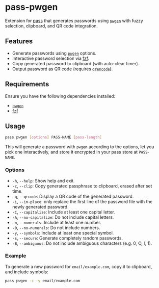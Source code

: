 # pass-pwgen

Extension for [pass](https://www.passwordstore.org/) that generates passwords using [`pwgen`](http://pwgen.sourceforge.net/) with fuzzy selection, clipboard, and QR code integration.

## Features

- Generate passwords using [`pwgen`](http://pwgen.sourceforge.net/) options.
- Interactive password selection via [fzf](https://github.com/junegunn/fzf).
- Copy generated password to clipboard (with auto-clear timer).
- Output password as QR code (requires [`qrencode`](https://fukuchi.org/works/qrencode/)).

## Requirements

Ensure you have the following dependencies installed:
   - [`pwgen`](http://pwgen.sourceforge.net/)
   - [fzf](https://github.com/junegunn/fzf)

## Usage

```sh
pass pwgen [options] PASS-NAME [pass-length]
```

This will generate a password with `pwgen` according to the options, let you pick one interactively, and store it encrypted in your pass store at `PASS-NAME`.

### Options

- `-h`, `--help`: Show help and exit.
- `-c`, `--clip`: Copy generated passphrase to clipboard, erased after set time.
- `-q`, `--qrcode`: Display a QR code of the generated password.
- `-i`, `--in-place`: only replace the first line of the password file with the newly generated password.
- `-C`, `--capitalize`: Include at least one capital letter.
- `-A`, `--no-capitalize`: Do not include capital letters.
- `-n`, `--numerals`: Include at least one number.
- `-0`, `--no-numerals`: Do not include numbers.
- `-y`, `--symbols`: Include at least one special symbol.
- `-s`, `--secure`: Generate completely random passwords.
- `-B`, `--ambiguous`: Do not include ambiguous characters (e.g. 0, O, l, 1).

### Example

To generate a new password for `email/example.com`, copy it to clipboard, and include symbols:

```sh
pass pwgen -c -y email/example.com
```

